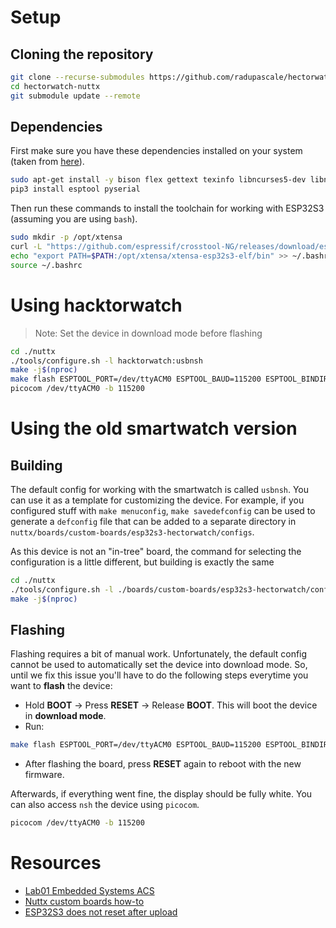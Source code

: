 # Setup

## Cloning the repository

```bash
git clone --recurse-submodules https://github.com/radupascale/hectorwatch-nuttx
cd hectorwatch-nuttx
git submodule update --remote
```

## Dependencies
First make sure you have these dependencies installed on your system (taken from [here](https://ocw.cs.pub.ro/courses/si/laboratoare/01)).

```bash
sudo apt-get install -y bison flex gettext texinfo libncurses5-dev libncursesw5-dev gperf automake libtool pkg-config build-essential gperf genromfs libgmp-dev libmpc-dev libmpfr-dev libisl-dev binutils-dev libelf-dev libexpat-dev gcc-multilib g++-multilib picocom u-boot-tools util-linux chrony libusb-dev libusb-1.0.0-dev kconfig-frontends python3-pip
pip3 install esptool pyserial
```

Then run these commands to install the toolchain for working with ESP32S3 (assuming you are using `bash`).

```bash
sudo mkdir -p /opt/xtensa
curl -L "https://github.com/espressif/crosstool-NG/releases/download/esp-12.2.0_20230208/xtensa-esp32s3-elf-12.2.0_20230208-x86_64-linux-gnu.tar.xz" | sudo tar -xJ -C /opt/xtensa
echo "export PATH=$PATH:/opt/xtensa/xtensa-esp32s3-elf/bin" >> ~/.bashrc
source ~/.bashrc
```

# Using hacktorwatch

> Note: Set the device in download mode before flashing

```bash
cd ./nuttx
./tools/configure.sh -l hacktorwatch:usbnsh
make -j$(nproc)
make flash ESPTOOL_PORT=/dev/ttyACM0 ESPTOOL_BAUD=115200 ESPTOOL_BINDIR=../esp32s3-bins
picocom /dev/ttyACM0 -b 115200
```

# Using the old smartwatch version

## Building

The default config for working with the smartwatch is called `usbnsh`. You can use
it as a template for customizing the device. For example, if you configured stuff
with `make menuconfig`, `make savedefconfig` can be used to generate a `defconfig` file
that can be added to a separate directory in `nuttx/boards/custom-boards/esp32s3-hectorwatch/configs`.

As this device is not an "in-tree" board, the command for selecting the configuration is a
little different, but building is exactly the same

```bash
cd ./nuttx
./tools/configure.sh -l ./boards/custom-boards/esp32s3-hectorwatch/configs/usbnsh
make -j$(nproc)
```


## Flashing

Flashing requires a bit of manual work. Unfortunately, the default config cannot be used to
automatically set the device into download mode. So, until we fix this issue you'll have to do
the following steps everytime you want to **flash** the device:
- Hold **BOOT** -> Press **RESET** -> Release **BOOT**. This will boot the device in **download mode**.
- Run:

```bash
make flash ESPTOOL_PORT=/dev/ttyACM0 ESPTOOL_BAUD=115200 ESPTOOL_BINDIR=../esp32s3-bins
```

- After flashing the board, press **RESET** again to reboot with the new firmware.

Afterwards, if everything went fine, the display should be fully white. You can also access `nsh` the device using `picocom`.

```bash
picocom /dev/ttyACM0 -b 115200
```

# Resources
- [Lab01 Embedded Systems ACS](https://ocw.cs.pub.ro/courses/si/laboratoare/01)
- [Nuttx custom boards how-to](https://nuttx.apache.org/docs/latest/guides/customboards.html)
- [ESP32S3 does not reset after upload](https://github.com/espressif/arduino-esp32/issues/6762)
